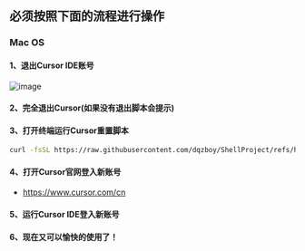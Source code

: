 ## 必须按照下面的流程进行操作

### Mac OS
#### 1、退出Cursor IDE账号
![image](https://github.com/user-attachments/assets/812fd1e9-98d1-46ba-b3f9-6b4f2a40ce10)

#### 2、完全退出Cursor(如果没有退出脚本会提示)

#### 3、打开终端运行Cursor重置脚本

```bash
curl -fsSL https://raw.githubusercontent.com/dqzboy/ShellProject/refs/heads/main/Cursor_Reset/Cursor_Reset_Mac.sh | bash
```

#### 4、打开Cursor官网登入新账号

- https://www.cursor.com/cn

#### 5、运行Cursor IDE登入新账号

#### 6、现在又可以愉快的使用了！
